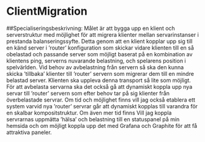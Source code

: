 # ClientMigration

##Specialiseringsbeskrivning: 
Målet är att bygga upp en klient och serverstruktur med möjlighet för att migrera klienter mellan servarinstanser i prestanda balanseringssyfte.
Detta genom att en klient kopplar upp sig till en känd server i ’router’ konfiguration som skickar vidare klienten till en så obelastad och passande server som möjligt baserat på en kombination av klientens ping, serverns nuvarande belastning, och spelarens position i spelvärlden.
Vid behov av avbelastning från servern så ska den kunna skicka ’tillbaka’ klienter till ’router’ servern som migrerar dem till en mindre belastad server. Klienten ska uppleva denna transport så lite som möjligt.
För att avbelasta servarna ska det också gå att dynamiskt koppla upp nya servar till ’router’ servern som efter behov tar på sig klienter från överbelastade servrar.
Om tid och möjlighet finns vill jag också etablera ett system varvid nya ’router’ servrar går att dynamiskt kopplas till varandra för en skalbar kompositstruktur.
Om även mer tid finns Vill jag koppla servrarnas uppmätta ’hälsa’ och belastning till en statuspanel på min hemsida och om möjligt koppla upp det med Grafana och Graphite för att få attraktiva paneler.
